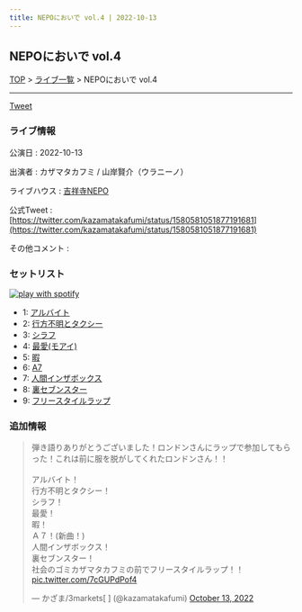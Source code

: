 ```yaml
---
title: NEPOにおいで vol.4 | 2022-10-13
---
```

## NEPOにおいで vol.4

[TOP](/setlist/) > [ライブ一覧](lives.html) > NEPOにおいで vol.4

___

<a href="https://twitter.com/share?ref_src=twsrc%5Etfw" data-text="3markets[ ]セットリスト > NEPOにおいで vol.4" class="twitter-share-button" data-via="3markets" data-hashtags="3markets" data-related="3markets" data-show-count="false">Tweet</a>

### ライブ情報

公演日
:    2022-10-13

出演者
:    カザマタカフミ / 山岸賢介（ウラニーノ）

ライブハウス
:    [吉祥寺NEPO](livehouse044.html)

公式Tweet
:    [https://twitter.com/kazamatakafumi/status/1580581051877191681](https://twitter.com/kazamatakafumi/status/1580581051877191681)

その他コメント
:    

### セットリスト


[![play with spotify](images/spotify-icon.png)](https://open.spotify.com/playlist/4RvqkrBAf8zy6vWPYGoYnI)



*  1: [アルバイト](song042.html)
*  2: [行方不明とタクシー](song039.html)
*  3: [シラフ](song050.html)
*  4: [最愛(モアイ)](song014.html)
*  5: [暇](song040.html)
*  6: [A7](song073.html)
*  7: [人間インザボックス](song016.html)
*  8: [裏セブンスター](song017.html)
*  9: [フリースタイルラップ](song074.html)


### 追加情報



<blockquote class="twitter-tweet"><p lang="ja" dir="ltr">弾き語りありがとうございました！ロンドンさんにラップで参加してもらった！これは前に服を脱がしてくれたロンドンさん！！<br><br>アルバイト！<br>行方不明とタクシー！<br>シラフ！<br>最愛！<br>暇！<br>Ａ７！(新曲！)<br>人間インザボックス！<br>裏セブンスター！<br>社会のゴミカザマタカフミの前でフリースタイルラップ！！ <a href="https://t.co/7cGUPdPof4">pic.twitter.com/7cGUPdPof4</a></p>&mdash; かざま/3markets[ ] (@kazamatakafumi) <a href="https://twitter.com/kazamatakafumi/status/1580581051877191681?ref_src=twsrc%5Etfw">October 13, 2022</a></blockquote>
<script async src="https://platform.twitter.com/widgets.js" charset="utf-8"></script>




<script async src="https://platform.twitter.com/widgets.js" charset="utf-8"></script>